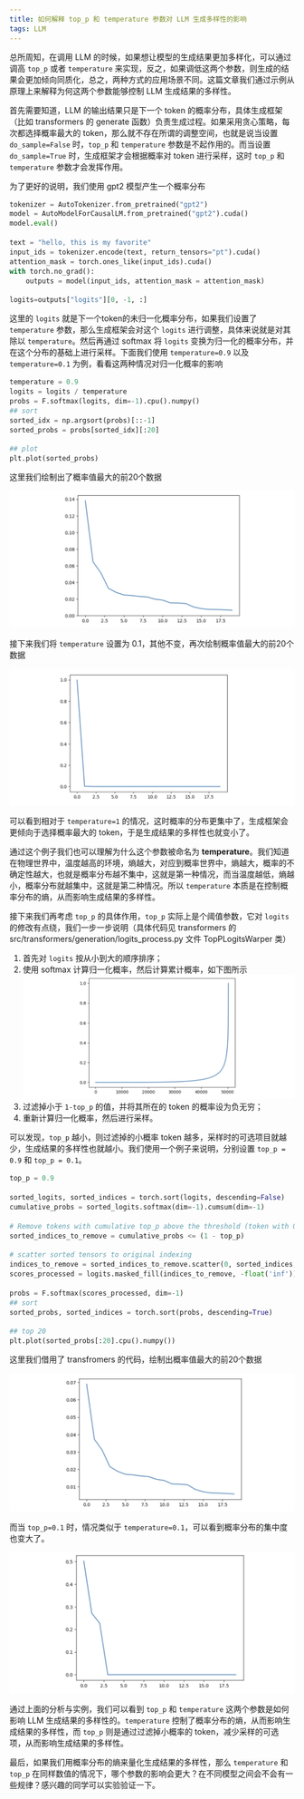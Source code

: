 ```yaml
---
title: 如何解释 top_p 和 temperature 参数对 LLM 生成多样性的影响
tags: LLM
---
```


总所周知，在调用 LLM 的时候，如果想让模型的生成结果更加多样化，可以通过调高 `top_p` 或者 `temperature` 来实现，反之，如果调低这两个参数，则生成的结果会更加倾向同质化，总之，两种方式的应用场景不同。这篇文章我们通过示例从原理上来解释为何这两个参数能够控制 LLM 生成结果的多样性。

首先需要知道，LLM 的输出结果只是下一个 token 的概率分布，具体生成框架（比如 transformers 的 generate 函数）负责生成过程。如果采用贪心策略，每次都选择概率最大的 token，那么就不存在所谓的调整空间，也就是说当设置 `do_sample=False` 时，`top_p` 和 `temperature` 参数是不起作用的。而当设置 `do_sample=True` 时，生成框架才会根据概率对 token 进行采样，这时 `top_p` 和 `temperature` 参数才会发挥作用。

为了更好的说明，我们使用 gpt2 模型产生一个概率分布

```python
tokenizer = AutoTokenizer.from_pretrained("gpt2")
model = AutoModelForCausalLM.from_pretrained("gpt2").cuda()
model.eval()

text = "hello, this is my favorite"
input_ids = tokenizer.encode(text, return_tensors="pt").cuda()
attention_mask = torch.ones_like(input_ids).cuda()
with torch.no_grad():
    outputs = model(input_ids, attention_mask = attention_mask)

logits=outputs["logits"][0, -1, :]
```

这里的 `logits` 就是下一个token的未归一化概率分布，如果我们设置了 `temperature` 参数，那么生成框架会对这个 `logits` 进行调整，具体来说就是对其除以 `temperature`。然后再通过 softmax 将 `logits` 变换为归一化的概率分布，并在这个分布的基础上进行采样。下面我们使用 `temperature=0.9` 以及 `temperature=0.1` 为例，看看这两种情况对归一化概率的影响

```python
temperature = 0.9
logits = logits / temperature
probs = F.softmax(logits, dim=-1).cpu().numpy()
## sort
sorted_idx = np.argsort(probs)[::-1]
sorted_probs = probs[sorted_idx][:20]

## plot
plt.plot(sorted_probs)
```

这里我们绘制出了概率值最大的前20个数据

![](/resources/2024-08-07-top_p-temp/top_p-temp-0.9.png)

接下来我们将 `temperature` 设置为 0.1，其他不变，再次绘制概率值最大的前20个数据

![](/resources/2024-08-07-top_p-temp/top_p-temp-0.1.png)

可以看到相对于 `temperature=1` 的情况，这时概率的分布更集中了，生成框架会更倾向于选择概率最大的 token，于是生成结果的多样性也就变小了。

通过这个例子我们也可以理解为什么这个参数被命名为 **temperature**。我们知道在物理世界中，温度越高的环境，熵越大，对应到概率世界中，熵越大，概率的不确定性越大，也就是概率分布越不集中，这就是第一种情况，而当温度越低，熵越小，概率分布就越集中，这就是第二种情况。所以 `temperature` 本质是在控制概率分布的熵，从而影响生成结果的多样性。

接下来我们再考虑 `top_p` 的具体作用，`top_p` 实际上是个阈值参数，它对 `logits` 的修改有点绕，我们一步一步说明（具体代码见 transformers 的 src/transformers/generation/logits_process.py 文件 TopPLogitsWarper 类）

1. 首先对 `logits` 按从小到大的顺序排序；
2. 使用 softmax 计算归一化概率，然后计算累计概率，如下图所示
![](/resources/2024-08-07-top_p-temp/top_p-temp-cumprob.png)
3. 过滤掉小于 `1-top_p` 的值，并将其所在的 token 的概率设为负无穷；
4. 重新计算归一化概率，然后进行采样。

可以发现，`top_p` 越小，则过滤掉的小概率 token 越多，采样时的可选项目就越少，生成结果的多样性也就越小。我们使用一个例子来说明，分别设置 `top_p = 0.9` 和 `top_p = 0.1`。

```python
top_p = 0.9

sorted_logits, sorted_indices = torch.sort(logits, descending=False)
cumulative_probs = sorted_logits.softmax(dim=-1).cumsum(dim=-1)

# Remove tokens with cumulative top_p above the threshold (token with 0 are kept)
sorted_indices_to_remove = cumulative_probs <= (1 - top_p)

# scatter sorted tensors to original indexing
indices_to_remove = sorted_indices_to_remove.scatter(0, sorted_indices, sorted_indices_to_remove)
scores_processed = logits.masked_fill(indices_to_remove, -float('inf'))

probs = F.softmax(scores_processed, dim=-1)
## sort 
sorted_probs, sorted_indices = torch.sort(probs, descending=True)

## top 20
plt.plot(sorted_probs[:20].cpu().numpy())
```

这里我们借用了 transfromers 的代码，绘制出概率值最大的前20个数据

![](/resources/2024-08-07-top_p-temp/top_p-temp-0.9p.png)

而当 `top_p=0.1` 时，情况类似于 `temperature=0.1`，可以看到概率分布的集中度也变大了。

![](/resources/2024-08-07-top_p-temp/top_p-temp-0.1p.png)

通过上面的分析与实例，我们可以看到 `top_p` 和 `temperature` 这两个参数是如何影响 LLM 生成结果的多样性的。`temperature` 控制了概率分布的熵，从而影响生成结果的多样性，而 `top_p` 则是通过过滤掉小概率的 token，减少采样的可选项，从而影响生成结果的多样性。

最后，如果我们用概率分布的熵来量化生成结果的多样性，那么 `temperature` 和 `top_p` 在同样数值的情况下，哪个参数的影响会更大？在不同模型之间会不会有一些规律？感兴趣的同学可以实验验证一下。